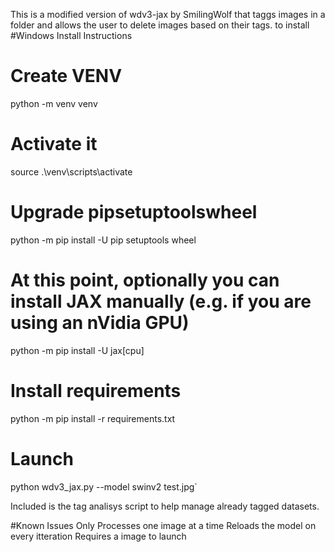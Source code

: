 This is a modified version of wdv3-jax by SmilingWolf that taggs images in a folder and allows the user to delete images based on their tags.
to install
#Windows Install Instructions 
# Create VENV
python -m venv venv
# Activate it
source .\venv\scripts\activate
# Upgrade pipsetuptoolswheel
python -m pip install -U pip setuptools wheel
# At this point, optionally you can install JAX manually (e.g. if you are using an nVidia GPU)
python -m pip install -U jax[cpu]
# Install requirements
python -m pip install -r requirements.txt
# Launch
python wdv3_jax.py --model swinv2 test.jpg`

Included is the tag analisys script to help manage already tagged datasets. 

#Known Issues 
Only Processes one image at a time 
Reloads the model on every itteration
Requires a image to launch
